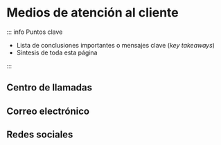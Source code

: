 # Medios de atención al cliente

::: info Puntos clave

- Lista de conclusiones importantes o mensajes clave (_key takeaways_)
- Síntesis de toda esta página

:::

## Centro de llamadas

## Correo electrónico

## Redes sociales
